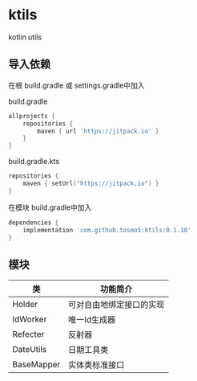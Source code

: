 # ktils

kotlin utils

## 导入依赖

在根 build.gradle 或 settings.gradle中加入

build.gradle
```groovy
allprojects {
    repositories {
        maven { url 'https://jitpack.io' }
    }
}
```

build.gradle.kts
```kotlin
repositories {
    maven { setUrl("https://jitpack.io") }
}
```

在模块 build.gradle中加入

```groovy
dependencies {
    implementation 'com.github.tosmo5:ktils:0.1.10'
}
```

## 模块
| 类          | 功能简介         |
|------------|--------------|
| Holder     | 可对自由地绑定接口的实现 |
| IdWorker   | 唯一Id生成器      |
| Refecter   | 反射器          |
| DateUtils  | 日期工具类        |
| BaseMapper | 实体类标准接口      |
